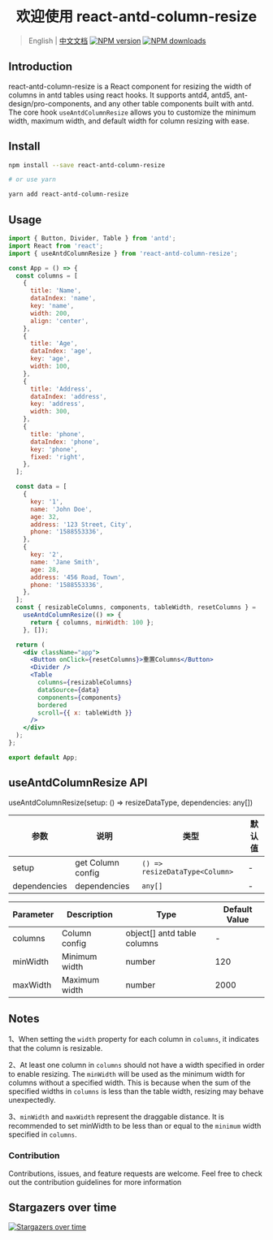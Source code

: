 <h1 align="center">欢迎使用 react-antd-column-resize</h1>

> English | [中文文档](README.md) [![NPM version](https://img.shields.io/npm/v/react-antd-column-resize.svg?style=flat)](https://npmjs.org/package/react-antd-column-resize) [![NPM downloads](http://img.shields.io/npm/dm/react-antd-column-resize.svg?style=flat)](https://npmjs.org/package/react-antd-column-resize)

## Introduction

react-antd-column-resize is a React component for resizing the width of columns in antd tables using react hooks. It supports antd4, antd5, ant-design/pro-components, and any other table components built with antd. The core hook `useAntdColumnResize` allows you to customize the minimum width, maximum width, and default width for column resizing with ease.

## Install

```bash
npm install --save react-antd-column-resize

# or use yarn

yarn add react-antd-column-resize
```

## Usage

```jsx
import { Button, Divider, Table } from 'antd';
import React from 'react';
import { useAntdColumnResize } from 'react-antd-column-resize';

const App = () => {
  const columns = [
    {
      title: 'Name',
      dataIndex: 'name',
      key: 'name',
      width: 200,
      align: 'center',
    },
    {
      title: 'Age',
      dataIndex: 'age',
      key: 'age',
      width: 100,
    },
    {
      title: 'Address',
      dataIndex: 'address',
      key: 'address',
      width: 300,
    },
    {
      title: 'phone',
      dataIndex: 'phone',
      key: 'phone',
      fixed: 'right',
    },
  ];

  const data = [
    {
      key: '1',
      name: 'John Doe',
      age: 32,
      address: '123 Street, City',
      phone: '1588553336',
    },
    {
      key: '2',
      name: 'Jane Smith',
      age: 28,
      address: '456 Road, Town',
      phone: '1588553336',
    },
  ];
  const { resizableColumns, components, tableWidth, resetColumns } =
    useAntdColumnResize(() => {
      return { columns, minWidth: 100 };
    }, []);

  return (
    <div className="app">
      <Button onClick={resetColumns}>重置Columns</Button>
      <Divider />
      <Table
        columns={resizableColumns}
        dataSource={data}
        components={components}
        bordered
        scroll={{ x: tableWidth }}
      />
    </div>
  );
};

export default App;
```

## useAntdColumnResize API

useAntdColumnResize(setup: () => resizeDataType<Column>, dependencies: any[])

| 参数         | 说明              | 类型                           | 默认值 |
| ------------ | ----------------- | ------------------------------ | ------ |
| setup        | get Column config | `() => resizeDataType<Column>` | -      |
| dependencies | dependencies      | `any[]`                        | -      |

| Parameter | Description   | Type                        | Default Value |
| --------- | ------------- | --------------------------- | ------------- |
| columns   | Column config | object[] antd table columns | -             |
| minWidth  | Minimum width | number                      | 120           |
| maxWidth  | Maximum width | number                      | 2000          |

## Notes

1、When setting the `width` property for each column in `columns`, it indicates that the column is resizable.

2、At least one column in `columns` should not have a width specified in order to enable resizing. The `minWidth` will be used as the minimum width for columns without a specified width. This is because when the sum of the specified widths in `columns` is less than the table width, resizing may behave unexpectedly.

3、`minWidth` and `maxWidth` represent the draggable distance. It is recommended to set minWidth to be less than or equal to the `minimum` width specified in `columns`.

### Contribution

Contributions, issues, and feature requests are welcome. Feel free to check out the contribution guidelines for more information

## Stargazers over time

[![Stargazers over time](https://starchart.cc/varown/react-antd-column-resize.svg)](https://starchart.cc/varown/react-antd-column-resize)
